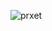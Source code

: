 

![prxet](https://www.google.com/search?q=lord+images&sxsrf=ALeKk02nRFGDB0JXx5nlwGtGbmRozcZVfg:1617895605301&source=lnms&tbm=isch&sa=X&ved=2ahUKEwjApNnm-u7vAhXGcn0KHZXuC1MQ_AUoAXoECAEQAw&biw=1366&bih=625#imgrc=BHQ6XJ62YBDBjM)


